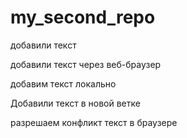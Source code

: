 # my_second_repo

добавили текст

добавили текст через веб-браузер

добавим текст локально

Добавили текст в новой ветке

разрешаем конфликт текст в браузере
